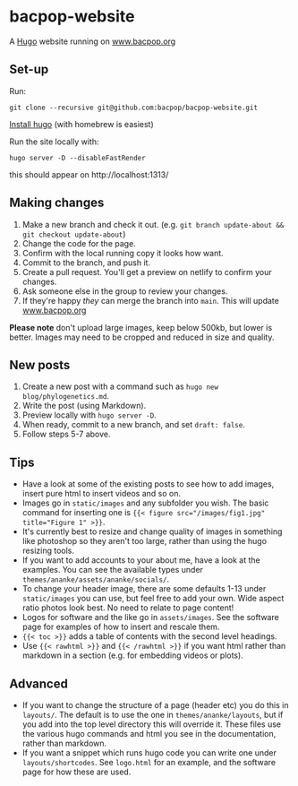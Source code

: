bacpop-website
==============
A [Hugo](https://gohugo.io/) website running on www.bacpop.org

Set-up
------
Run:
```
git clone --recursive git@github.com:bacpop/bacpop-website.git
```

[Install hugo](https://gohugo.io/getting-started/installing/) (with homebrew is easiest)

Run the site locally with:
```
hugo server -D --disableFastRender
```
this should appear on http://localhost:1313/

Making changes
--------------
1. Make a new branch and check it out. (e.g. `git branch update-about && git checkout update-about`)
2. Change the code for the page.
3. Confirm with the local running copy it looks how want.
4. Commit to the branch, and push it.
5. Create a pull request. You'll get a preview on netlify to confirm your changes.
6. Ask someone else in the group to review your changes.
7. If they're happy *they* can merge the branch into `main`. This will update www.bacpop.org

**Please note** don't upload large images, keep below 500kb, but lower is better. Images
may need to be cropped and reduced in size and quality.

New posts
------------
1. Create a new post with a command such as `hugo new blog/phylogenetics.md`.
2. Write the post (using Markdown).
3. Preview locally with `hugo server -D`.
4. When ready, commit to a new branch, and set `draft: false`.
5. Follow steps 5-7 above.

Tips
----
* Have a look at some of the existing posts to see how to add images, insert pure
html to insert videos and so on.
* Images go in `static/images` and any subfolder you wish. The basic command
for inserting one is `{{< figure src="/images/fig1.jpg" title="Figure 1" >}}`.
* It's currently best to resize and change quality of images in something like photoshop
so they aren't too large, rather than using the hugo resizing tools.
* If you want to add accounts to your about me, have a look at the examples. You
can see the available types under `themes/ananke/assets/ananke/socials/`.
* To change your header image, there are some defaults 1-13 under `static/images` you
can use, but feel free to add your own. Wide aspect ratio photos look best. No need
to relate to page content!
* Logos for software and the like go in `assets/images`. See the software page
for examples of how to insert and rescale them.
* `{{< toc >}}` adds a table of contents with the second level headings.
* Use `{{< rawhtml >}}` and `{{< /rawhtml >}}` if you want html rather than markdown
in a section (e.g. for embedding videos or plots).

Advanced
--------
* If you want to change the structure of a page (header etc) you do this in
`layouts/`. The default is to use the one in `themes/ananke/layouts`, but if you
add into the top level directory this will override it. These files use the
various hugo commands and html you see in the documentation, rather than markdown.
* If you want a snippet which runs hugo code you can write one under `layouts/shortcodes`.
See `logo.html` for an example, and the software page for how these are used.
